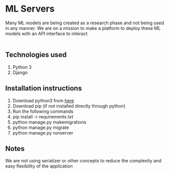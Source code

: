 # ML Servers

Many ML models are being created as a research phase and not being used in any manner. We are on a mission to make a platform to deploy these ML models with an API interface to interact
<br>
<br>

## Technologies used 
<ol>
<li>Python 3</li>
<li>Django</li>
</ol>

## Installation instructions
<ol>
<li>Download python3 from <a href="https://www.python.org/downloads/">here</a></li>
<li>Download pip (if not installed directly through python) </li>
<li>Run the following commands</li>
<li>pip install -r requirements.txt</li>
<li>python manage.py makemigrations</li>
<li>python manage.py migrate</li>
<li>python manage.py runserver</li>
</ol>

## Notes
We are not using serializer or other concepts to reduce the complexity and easy flexibility of the application <br>


